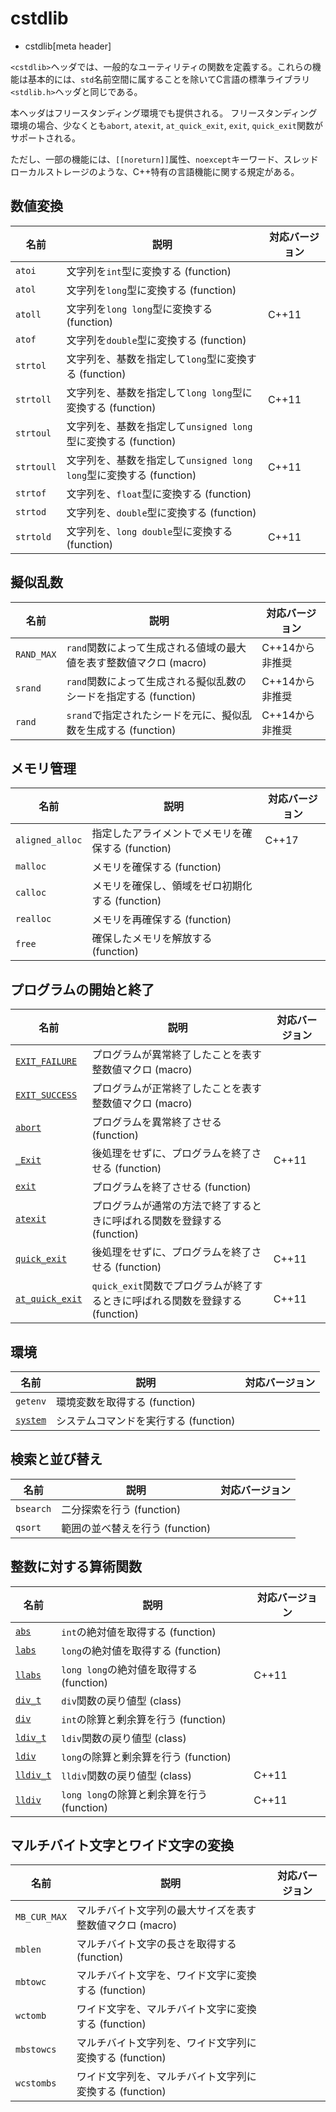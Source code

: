 # cstdlib
* cstdlib[meta header]

`<cstdlib>`ヘッダでは、一般的なユーティリティの関数を定義する。これらの機能は基本的には、`std`名前空間に属することを除いてC言語の標準ライブラリ`<stdlib.h>`ヘッダと同じである。

本ヘッダはフリースタンディング環境でも提供される。
フリースタンディング環境の場合、少なくとも`abort`, `atexit`, `at_quick_exit`, `exit`, `quick_exit`関数がサポートされる。

ただし、一部の機能には、`[[noreturn]]`属性、`noexcept`キーワード、スレッドローカルストレージのような、C++特有の言語機能に関する規定がある。


## 数値変換

| 名前 | 説明 | 対応バージョン |
|--------|------|----------------|
| `atoi`     | 文字列を`int`型に変換する (function) | |
| `atol`     | 文字列を`long`型に変換する (function) | |
| `atoll`    | 文字列を`long long`型に変換する (function) | C++11 |
| `atof`     | 文字列を`double`型に変換する (function) | |
| `strtol`   | 文字列を、基数を指定して`long`型に変換する (function) | |
| `strtoll`  | 文字列を、基数を指定して`long long`型に変換する (function) | C++11 |
| `strtoul`  | 文字列を、基数を指定して`unsigned long`型に変換する (function) | |
| `strtoull` | 文字列を、基数を指定して`unsigned long long`型に変換する (function) | C++11 |
| `strtof`   | 文字列を、`float`型に変換する (function) | |
| `strtod`   | 文字列を、`double`型に変換する (function) | |
| `strtold`  | 文字列を、`long double`型に変換する (function) | C++11 |


## 擬似乱数

| 名前 | 説明 | 対応バージョン |
|------------|------------------------------------------|-----------------|
| `RAND_MAX` | `rand`関数によって生成される値域の最大値を表す整数値マクロ (macro) | C++14から非推奨 |
| `srand`    | `rand`関数によって生成される擬似乱数のシードを指定する (function) | C++14から非推奨 |
| `rand`     | `srand`で指定されたシードを元に、擬似乱数を生成する (function) | C++14から非推奨 |


## メモリ管理

| 名前 | 説明 | 対応バージョン |
|------|------|----------------|
| `aligned_alloc` | 指定したアライメントでメモリを確保する (function) | C++17 |
| `malloc`  | メモリを確保する (function) | |
| `calloc`  | メモリを確保し、領域をゼロ初期化する (function) | |
| `realloc` | メモリを再確保する (function) | |
| `free`    | 確保したメモリを解放する (function) | |


## プログラムの開始と終了

| 名前 | 説明 | 対応バージョン |
|-----------------|--------------------------------------------------------|-------|
| [`EXIT_FAILURE`](cstdlib/exit_failure.md)  | プログラムが異常終了したことを表す整数値マクロ (macro) | |
| [`EXIT_SUCCESS`](cstdlib/exit_success.md)  | プログラムが正常終了したことを表す整数値マクロ (macro) | |
| [`abort`](cstdlib/abort.md) | プログラムを異常終了させる (function) | |
| [`_Exit`](cstdlib/exit_.md) | 後処理をせずに、プログラムを終了させる (function) | C++11 |
| [`exit`](cstdlib/exit.md) | プログラムを終了させる (function) | |
| [`atexit`](cstdlib/atexit.md) | プログラムが通常の方法で終了するときに呼ばれる関数を登録する (function) | |
| [`quick_exit`](cstdlib/quick_exit.md) | 後処理をせずに、プログラムを終了させる (function) | C++11 |
| [`at_quick_exit`](cstdlib/at_quick_exit.md) | `quick_exit`関数でプログラムが終了するときに呼ばれる関数を登録する (function) | C++11 |


## 環境

| 名前 | 説明 | 対応バージョン |
|----------|------|----------------|
| `getenv` | 環境変数を取得する (function) | |
| [`system`](cstdlib/system.md) | システムコマンドを実行する (function) | |


## 検索と並び替え

| 名前 | 説明 | 対応バージョン |
|------|------|----------------|
| `bsearch` | 二分探索を行う (function) | |
| `qsort`   | 範囲の並べ替えを行う (function) | |


## 整数に対する算術関数

| 名前 | 説明 | 対応バージョン |
|------|------|----------------|
| [`abs`](cstdlib/abs.md)         | `int`の絶対値を取得する (function) | |
| [`labs`](cstdlib/abs.md)        | `long`の絶対値を取得する (function) | |
| [`llabs`](cstdlib/abs.md)       | `long long`の絶対値を取得する (function) | C++11 |
| [`div_t`](cstdlib/div_t.md)     | `div`関数の戻り値型 (class) | |
| [`div`](cstdlib/div.md)         | `int`の除算と剰余算を行う (function) | |
| [`ldiv_t`](cstdlib/ldiv_t.md)   | `ldiv`関数の戻り値型 (class) | |
| [`ldiv`](cstdlib/div.md)        | `long`の除算と剰余算を行う (function) | |
| [`lldiv_t`](cstdlib/lldiv_t.md) | `lldiv`関数の戻り値型 (class) | C++11 |
| [`lldiv`](cstdlib/div.md)       | `long long`の除算と剰余算を行う (function) | C++11 |


## マルチバイト文字とワイド文字の変換

| 名前 | 説明 | 対応バージョン |
|------|------|----------------|
| `MB_CUR_MAX` | マルチバイト文字列の最大サイズを表す整数値マクロ (macro) 
| `mblen` | マルチバイト文字の長さを取得する (function) | |
| `mbtowc` | マルチバイト文字を、ワイド文字に変換する (function) | |
| `wctomb` | ワイド文字を、マルチバイト文字に変換する (function) | |
| `mbstowcs` | マルチバイト文字列を、ワイド文字列に変換する (function) | |
| `wcstombs` | ワイド文字列を、マルチバイト文字列に変換する (function) | |


